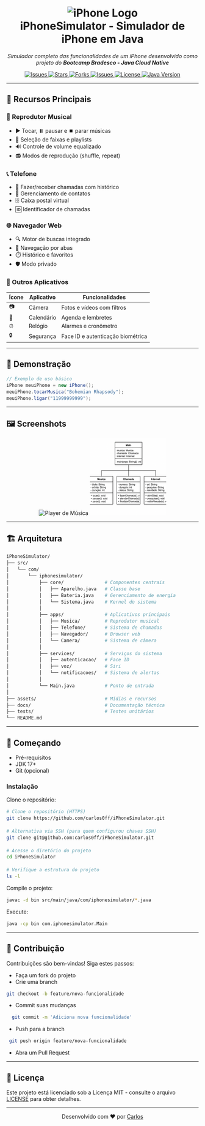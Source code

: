 <h1 align="center">
  <img src="https://img.icons8.com/fluency/48/000000/iphone.png" alt="iPhone Logo"/>
  <br/>
  iPhoneSimulator - Simulador de iPhone em Java
</h1>

<p align="center">
  <em>Simulador completo das funcionalidades de um iPhone desenvolvido como projeto do <strong>Bootcamp Bradesco - Java Cloud Native</strong></em>
</p>

<p align="center">
  <a href="https://github.com/carlos0ff/iPhoneSimulator/issues">
  <img src="https://img.shields.io/github/issues/carlos0ff/iPhoneSimulator?style=for-the-badge&color=green&label=IN%20PROGRESS" alt="Issues">
</a>
  <a href="https://github.com/carlos0ff/iPhoneSimulator/stargazers">
    <img src="https://img.shields.io/github/stars/carlos0ff/iPhoneSimulator?style=for-the-badge&color=yellow&logo=github" alt="Stars">
  </a>
  <a href="https://github.com/carlos0ff/iPhoneSimulator/network/members">
    <img src="https://img.shields.io/github/forks/carlos0ff/iPhoneSimulator?style=for-the-badge&color=blue&logo=github" alt="Forks">
  </a>
  <a href="https://github.com/carlos0ff/iPhoneSimulator/issues">
    <img src="https://img.shields.io/github/issues/carlos0ff/iPhoneSimulator?style=for-the-badge&color=green&logo=github" alt="Issues">
  </a>
  <a href="https://github.com/carlos0ff/iPhoneSimulator/blob/main/LICENSE">
    <img src="https://img.shields.io/badge/license-MIT-green?style=for-the-badge&logo=open-source-initiative" alt="License">
  </a>
  <a href="https://java.com">
    <img src="https://img.shields.io/badge/Java-17+-orange?style=for-the-badge&logo=openjdk" alt="Java Version">
  </a>
</p>

---

## 🌟 Recursos Principais

### 🎵 Reprodutor Musical
- ▶️ Tocar, ⏸️ pausar e ⏹️ parar músicas
- 🔀 Seleção de faixas e playlists
- 🔊 Controle de volume equalizado
- 📻 Modos de reprodução (shuffle, repeat)

### 📞 Telefone
- 📲 Fazer/receber chamadas com histórico
- 👥 Gerenciamento de contatos
- 🗄️ Caixa postal virtual
- 🆔 Identificador de chamadas

### 🌐 Navegador Web
- 🔍 Motor de buscas integrado
- 📑 Navegação por abas
- ⏱️ Histórico e favoritos
- 🛡️ Modo privado

### 📱 Outros Aplicativos
| Ícone | Aplicativo      | Funcionalidades                     |
|-------|----------------|-------------------------------------|
| 📷    | Câmera         | Fotos e vídeos com filtros          |
| 📅    | Calendário     | Agenda e lembretes                  |
| ⏰    | Relógio        | Alarmes e cronômetro                |
| 🔒    | Segurança      | Face ID e autenticação biométrica   |

---

## 🎨 Demonstração

```java
// Exemplo de uso básico
iPhone meuiPhone = new iPhone();
meuiPhone.tocarMusica("Bohemian Rhapsody");
meuiPhone.ligar("11999999999");
```

---

## 🖼️ Screenshots
<div align="center">
  <img src="./assets/images/Telas de Apps em Dispositivo Móvel.pngplayer.png" width="200" alt="Player de Música"> 
  <img src="./assets/images/uml.png" width="200" alt="Navegador"> 
</div>

---

## 🏗️ Arquitetura
```bash
iPhoneSimulator/
├── src/
│   └── com/
│       └── iphonesimulator/
│           ├── core/               # Componentes centrais
│           │   ├── Aparelho.java   # Classe base
│           │   ├── Bateria.java    # Gerenciamento de energia
│           │   └── Sistema.java    # Kernel do sistema
│           │
│           ├── apps/               # Aplicativos principais
│           │   ├── Musica/         # Reprodutor musical
│           │   ├── Telefone/       # Sistema de chamadas
│           │   ├── Navegador/      # Browser web
│           │   └── Camera/         # Sistema de câmera
│           │
│           ├── services/           # Serviços do sistema
│           │   ├── autenticacao/   # Face ID
│           │   ├── voz/            # Siri
│           │   └── notificacoes/   # Sistema de alertas
│           │
│           └── Main.java           # Ponto de entrada
│
├── assets/                         # Mídias e recursos
├── docs/                           # Documentação técnica
├── tests/                          # Testes unitários
└── README.md
```
---

## 🚀 Começando
- Pré-requisitos
- JDK 17+
- Git (opcional)

### Instalação
Clone o repositório:

```bash
# Clone o repositório (HTTPS)
git clone https://github.com/carlos0ff/iPhoneSimulator.git

# Alternativa via SSH (para quem configurou chaves SSH)
git clone git@github.com:carlos0ff/iPhoneSimulator.git

# Acesse o diretório do projeto
cd iPhoneSimulator

# Verifique a estrutura do projeto
ls -l
```
Compile o projeto:

```bash
javac -d bin src/main/java/com/iphonesimulator/*.java
```

Execute:

```bash
java -cp bin com.iphonesimulator.Main
```

---
## 🤝 Contribuição
Contribuições são bem-vindas! Siga estes passos:

- Faça um fork do projeto
- Crie uma branch
```bash
git checkout -b feature/nova-funcionalidade
```
- Commit suas mudanças
```bash
  git commit -m 'Adiciona nova funcionalidade'
```
- Push para a branch
```bash
 git push origin feature/nova-funcionalidade
```
- Abra um Pull Request 

--- 

## 📄 Licença
Este projeto está licenciado sob a Licença MIT - consulte o arquivo [LICENSE](LICENSE) para obter detalhes.

--- 

<p align="center"> Desenvolvido com ❤️ por <a href="https://github.com/carlos0ff">Carlos</a> </p>